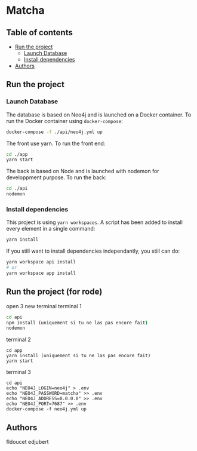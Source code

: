 # Matcha
## Table of contents
- [Run the project](#run-the-project)
  - [Launch Database](#launch-database)
  - [Install dependencies](#install-dependencies)
- [Authors](#authors)

## Run the project
### Launch Database
The database is based on Neo4j and is launched on a Docker container.
To run the Docker container using `docker-compose`:
```bash
docker-compose -f ./api/neo4j.yml up
```
The front use yarn.
To run the front end:
```bash
cd ./app
yarn start
```
The back is based on Node and is launched with nodemon for developpment purpose.
To run the back:
```bash
cd ./api
nodemon
```

### Install dependencies
This project is using `yarn workspaces`.
A script has been added to install every element in a single command:
```bash
yarn install
```

If you still want to install dependencies independantly, you still can do:
```bash
yarn workspace api install
# or
yarn workspace app install
```

## Run the project (for rode)
open 3 new terminal
terminal 1
```bash
cd api
npm install (uniquement si tu ne las pas encore fait)
nodemon
```
terminal 2
```
cd app
yarn install (uniquement si tu ne las pas encore fait)
yarn start
```
terminal 3
```
cd api
echo "NEO4J_LOGIN=neo4j" > .env
echo "NEO4J_PASSWORD=matcha" >> .env
echo "NEO4J_ADDRESS=0.0.0.0" >> .env
echo "NEO4J_PORT=7687" >> .env
docker-compose -f neo4j.yml up 
```

## Authors
fldoucet
edjubert

